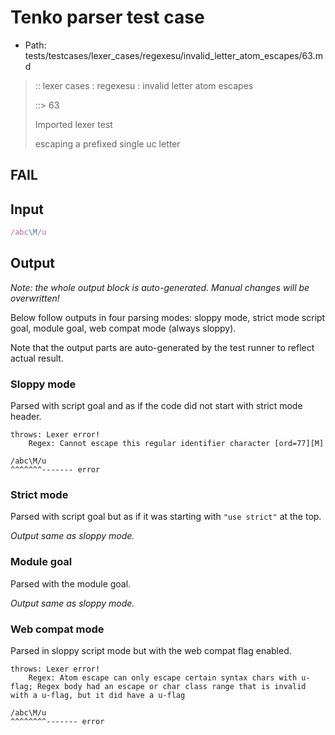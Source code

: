# Tenko parser test case

- Path: tests/testcases/lexer_cases/regexesu/invalid_letter_atom_escapes/63.md

> :: lexer cases : regexesu : invalid letter atom escapes
>
> ::> 63
>
> Imported lexer test
>
> escaping a prefixed single uc letter

## FAIL

## Input

`````js
/abc\M/u
`````

## Output

_Note: the whole output block is auto-generated. Manual changes will be overwritten!_

Below follow outputs in four parsing modes: sloppy mode, strict mode script goal, module goal, web compat mode (always sloppy).

Note that the output parts are auto-generated by the test runner to reflect actual result.

### Sloppy mode

Parsed with script goal and as if the code did not start with strict mode header.

`````
throws: Lexer error!
    Regex: Cannot escape this regular identifier character [ord=77][M]

/abc\M/u
^^^^^^^------- error
`````

### Strict mode

Parsed with script goal but as if it was starting with `"use strict"` at the top.

_Output same as sloppy mode._

### Module goal

Parsed with the module goal.

_Output same as sloppy mode._

### Web compat mode

Parsed in sloppy script mode but with the web compat flag enabled.

`````
throws: Lexer error!
    Regex: Atom escape can only escape certain syntax chars with u-flag; Regex body had an escape or char class range that is invalid with a u-flag, but it did have a u-flag

/abc\M/u
^^^^^^^^------- error
`````

